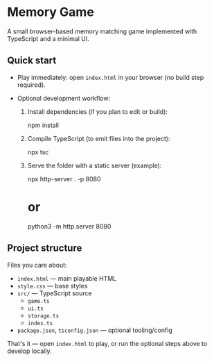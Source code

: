 # Memory Game

A small browser-based memory matching game implemented with TypeScript and a minimal UI.

## Quick start

- Play immediately: open `index.html` in your browser (no build step required).

- Optional development workflow:
  1. Install dependencies (if you plan to edit or build):

     npm install

  2. Compile TypeScript (to emit files into the project):

     npx tsc

  3. Serve the folder with a static server (example):

     npx http-server . -p 8080
     # or
     python3 -m http.server 8080

## Project structure

Files you care about:

- `index.html`  — main playable HTML
- `style.css`   — base styles
- `src/`        — TypeScript source
  - `game.ts`
  - `ui.ts`
  - `storage.ts`
  - `index.ts`
- `package.json`, `tsconfig.json` — optional tooling/config

That's it — open `index.html` to play, or run the optional steps above to develop locally.


